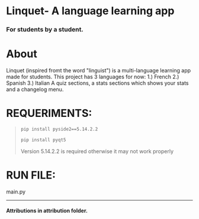 # Linquet- A language learning app
### For students by a student.

# About
Linquet (inspired fromt the word "linguist") is a multi-language learning app made for students.
This project has 3 languages for now:
1.) French
2.) Spanish
3.) Italian
A quiz sections, a stats sections which shows your stats and a changelog menu.


# REQUERIMENTS:
> ```sh
> pip install pyside2==5.14.2.2
> ```
> ```sh
> pip install pyqt5
> ```
> Version 5.14.2.2 is required otherwise it may not work properly

# RUN FILE:
main.py

---
#### Attributions in attribution folder.
